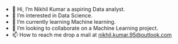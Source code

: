 - 👋 Hi, I’m Nikhil Kumar a aspiring Data analyst.
- 👀 I’m interested in Data Science.
- 🌱 I’m currently learning Machine learning.
- 💞️ I’m looking to collaborate on a Machine Learning project.
- 📫 How to reach me drop a mail at nikhil.kumar.95@outlook.com

<!---
Nik-95/Nik-95 is a ✨ special ✨ repository because its `README.md` (this file) appears on your GitHub profile.
You can click the Preview link to take a look at your changes.
--->
